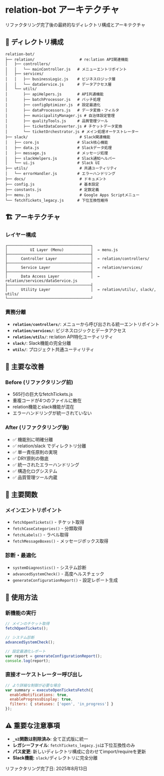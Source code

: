 # relation-bot アーキテクチャ

リファクタリング完了後の最終的なディレクトリ構成とアーキテクチャ

## 📁 ディレクトリ構成

```
relation-bot/
├── relation/                    # re:lation API関連機能
│   ├── controllers/
│   │   └── mainController.js   # メニューエントリポイント
│   ├── services/
│   │   ├── businessLogic.js    # ビジネスロジック層
│   │   └── dataService.js      # データアクセス層
│   └── utils/
│       ├── apiHelpers.js       # API共通機能
│       ├── batchProcessor.js   # バッチ処理
│       ├── configOptimizer.js  # 設定最適化
│       ├── dataProcessors.js   # データ変換・フィルタ
│       ├── municipalityManager.js # 自治体設定管理
│       ├── qualityTools.js     # 品質管理ツール
│       ├── ticketDataConverter.js # チケットデータ変換
│       └── ticketOrchestrator.js # メイン処理オーケストレーター
├── slack/                       # Slack関連機能
│   ├── core.js                 # Slack核心機能
│   ├── data.js                 # Slackデータ処理
│   ├── message.js              # メッセージ処理
│   ├── slackHelpers.js         # Slack通知ヘルパー
│   └── ui.js                   # Slack UI
├── utils/                       # 共通ユーティリティ
│   └── errorHandler.js         # エラーハンドリング
├── docs/                        # ドキュメント
├── config.js                    # 基本設定
├── constants.js                 # 定数定義
├── menu.js                      # Google Apps Scriptメニュー
└── fetchTickets_legacy.js      # 下位互換性維持
```

## 🏗️ アーキテクチャ

### **レイヤー構成**

```
┌─────────────────────────────────────┐
│          UI Layer (Menu)            │  ← menu.js
├─────────────────────────────────────┤
│      Controller Layer               │  ← relation/controllers/
├─────────────────────────────────────┤
│      Service Layer                  │  ← relation/services/
├─────────────────────────────────────┤
│      Data Access Layer              │  ← relation/services/dataService.js
├─────────────────────────────────────┤
│      Utility Layer                  │  ← relation/utils/, slack/, utils/
└─────────────────────────────────────┘
```

### **責務分離**

- **`relation/controllers/`**: メニューから呼び出される統一エントリポイント
- **`relation/services/`**: ビジネスロジックとデータアクセス
- **`relation/utils/`**: re:lation API特化ユーティリティ
- **`slack/`**: Slack機能の完全分離
- **`utils/`**: プロジェクト共通ユーティリティ

## 🔄 主要な改善

### **Before (リファクタリング前)**
- 565行の巨大なfetchTickets.js
- 重複コードが4つのファイルに散在
- relation機能とslack機能が混在
- エラーハンドリングが統一されていない

### **After (リファクタリング後)**
- ✅ 機能別に明確分離
- ✅ relation/slack でディレクトリ分離
- ✅ 単一責任原則の実現
- ✅ DRY原則の徹底
- ✅ 統一されたエラーハンドリング
- ✅ 構造化ログシステム
- ✅ 品質管理ツール内蔵

## 📝 主要関数

### **メインエントリポイント**
- `fetchOpenTickets()` - チケット取得
- `fetchCaseCategories()` - 分類取得
- `fetchLabels()` - ラベル取得
- `fetchMessageBoxes()` - メッセージボックス取得

### **診断・最適化**
- `systemDiagnostics()` - システム診断
- `advancedSystemCheck()` - 高度ヘルスチェック
- `generateConfigurationReport()` - 設定レポート生成

## 🚀 使用方法

### **新機能の実行**
```javascript
// メインのチケット取得
fetchOpenTickets();

// システム診断
advancedSystemCheck();

// 設定最適化レポート
var report = generateConfigurationReport();
console.log(report);
```

### **直接オーケストレーター呼び出し**
```javascript
// より詳細な制御が必要な場合
var summary = executeOpenTicketsFetch({
  enableNotifications: true,
  enableProgressDisplay: true,
  filters: { statuses: ['open', 'in_progress'] }
});
```

## ⚠️ 重要な注意事項

- **`_v2`関数は削除済み**: 全て正式版に統一
- **レガシーファイル**: `fetchTickets_legacy.js`は下位互換性のみ
- **パス変更**: 新しいディレクトリ構成に合わせてimport/requireを更新
- **Slack機能**: `slack/`ディレクトリに完全分離

リファクタリング完了日: 2025年8月13日
